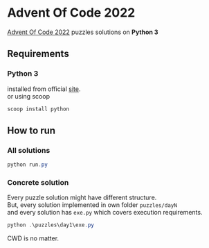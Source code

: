 # Advent Of Code 2022

[Advent Of Code 2022](https://adventofcode.com/2022) puzzles solutions on **Python 3**

## Requirements

### Python 3

installed from official [site](https://www.python.org/downloads/).  
or using scoop

```powershell
scoop install python
```

## How to run

### All solutions

```powershell
python run.py
```

### Concrete solution

Every puzzle solution might have different structure.  
But, every solution implemented in own folder `puzzles/dayN`  
and every solution has `exe.py` which covers execution requirements.

```powershell
python .\puzzles\day1\exe.py
```

CWD is no matter.
